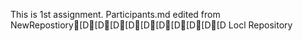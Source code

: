 This is 1st assignment. Participants.md edited from NewRepostiory[D[D[D[D[D[D[D[D[D[D Locl Repository
